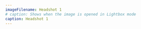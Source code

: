 ```yaml
---
imageFilename: Headshot 1
# caption: Shows when the image is opened in Lightbox mode
caption: Headshot 1
---
```

